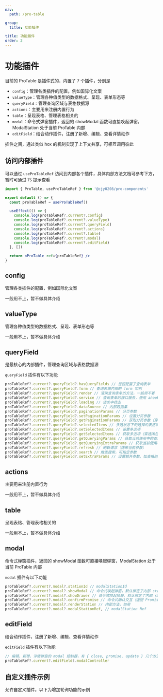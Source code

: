 ```yaml
---
nav:
  path: /pro-table

group:
  title: 功能插件

title: 功能插件
order: 2
---
```


# 功能插件

目前的 ProTable 是插件式的，内置了 7 个插件，分别是

- `config`：管理各类插件的配置，例如国际化文案
- `valueType`：管理各种值类型的数据格式、呈现、表单形态等
- `queryField`：管理查询区域与表格数据源
- `actions`：主要用来注册内置行为
- `table`：呈现表格、管理表格相关的
- `modal`：命令式弹窗插件，返回的 showModal 函数可直接唤起弹窗，ModalStation 处于当前 ProTable 内部
- `editField`：结合动作插件，注册了新增、编辑、查看详情动作

插件之间，通过类似 hox 的机制实现了上下文共享，可相互调用彼此

## 访问内部插件

可以通过 `useProTableRef` 访问到内部各个插件，具体内部方法文档可参考下方，暂时可通过 `TS` 提示查看

```jsx | pure
import { ProTable, useProTableRef } from '@cjy0208/pro-components'

export default () => {
  const proTableRef = useProTableRef()

  useEffect(() => {
    console.log(proTableRef?.current?.config)
    console.log(proTableRef?.current?.valueType)
    console.log(proTableRef?.current?.queryField)
    console.log(proTableRef?.current?.actions)
    console.log(proTableRef?.current?.table)
    console.log(proTableRef?.current?.modal)
    console.log(proTableRef?.current?.editField)
  }, [])

  return <ProTable ref={proTableRef} />
}
```

## config

管理各类插件的配置，例如国际化文案

一般用不上，暂不做具体介绍

## valueType

管理各种值类型的数据格式、呈现、表单形态等

一般用不上，暂不做具体介绍

## queryField

是最核心的内部插件，管理查询区域与表格数据源

`queryField` 插件有以下功能

```jsx | pure
proTableRef?.current?.queryField?.hasQueryFields // 是否配置了查询表单
proTableRef?.current?.queryField?.form // 查询表单内部的 form 实例
proTableRef?.current?.queryField?.render // 渲染查询表单的方法，一般用不着
proTableRef?.current?.queryField?.service // 查询表单的接口服务，使用 ahooks.useRequest 创建
proTableRef?.current?.queryField?.loading // 请求中状态
proTableRef?.current?.queryField?.dataSource // 内部数据集
proTableRef?.current?.queryField?.paginationParams // 分页参数
proTableRef?.current?.queryField?.setPaginationParams // 设置分页参数
proTableRef?.current?.queryField?.getPaginationParams // 获取分页参数（穿透闭包）
proTableRef?.current?.queryField?.selectedItems // 多选状态下的选择的表格项（话说为啥要放这儿？忘记了...）
proTableRef?.current?.queryField?.setSelectedItems // 设置多选项
proTableRef?.current?.queryField?.getSelectedItems // 获取多选项（穿透闭包）
proTableRef?.current?.queryField?.getQueryingParams // 获取当前使用中的查询参数
proTableRef?.current?.queryField?.getQueryingExtraParams // 获取当前使用中的额外的查询参数，如表格的排序、筛选参数等
proTableRef?.current?.queryField?.refresh // 刷新请求（携带当前参数）
proTableRef?.current?.queryField?.search // 触发搜索，可指定参数
proTableRef?.current?.queryField?.setExtraParams // 设置额外参数，如表格的排序、筛选参数等，好像也可以塞一些其他的数据
```

## actions

主要用来注册内置行为

一般用不上，暂不做具体介绍

## table

呈现表格、管理表格相关的

一般用不上，暂不做具体介绍

## modal

命令式弹窗插件，返回的 showModal 函数可直接唤起弹窗，ModalStation 处于当前 ProTable 内部

`modal` 插件有以下功能

```jsx | pure
proTableRef?.current?.modal?.stationId // modalStationId
proTableRef?.current?.modal?.showModal // 命令式唤起弹窗，默认绑定了内部 station
proTableRef?.current?.modal?.showDrawer // 命令式唤起抽屉，默认绑定了内部 station
proTableRef?.current?.modal?.confirmPromise // 命令式确认交互（返回 Promise 格式）
proTableRef?.current?.modal?.renderStation // 内部方法，勿用
proTableRef?.current?.modal?.modalStationRef, // modalStation Ref
```

## editField

结合动作插件，注册了新增、编辑、查看详情动作

`editField` 插件有以下功能

```jsx | pure
// 编辑、新增、详情弹窗的 modal 控制器，有 { close, promise, update } 几个方法
proTableRef?.current?.editField?.modalController
```

## 自定义插件示例

允许自定义插件，以下为增加轮询功能的示例

<code src="./demos/polling-plugin">
